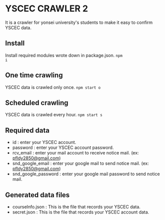 YSCEC CRAWLER 2
=============
It is a crawler for yonsei university's students to make it easy to confirm YSCEC data.


Install
-------------
Install required modules wrote down in package.json.
<code>npm i</code>


One time crawling
-------------
YSCEC data is crawled only once.
<code>npm start o</code>


Scheduled crawling
-------------
YSCEC data is crawled every hour.
<code>npm start s</code>


Required data
-------------
* id : enter your YSCEC account.
* password : enter your YSCEC account password.
* rcv_email : enter your mail account to receive notice mail. (ex: pfldy2850@gmail.com)
* snd_google_email : enter your google mail to send notice mail. (ex: pfldy2850@gmail.com)
* snd_google_password : enter your google mail password to send notice mail.


Generated data files
-------------
* courseInfo.json : This is the file that records your YSCEC data.
* secret.json : This is the file that records your YSCEC account data.

